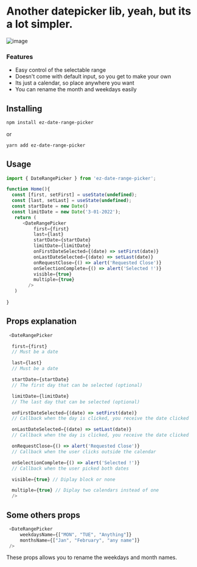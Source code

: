 # Another datepicker lib, yeah, but its a lot simpler.

![image](https://user-images.githubusercontent.com/18023467/139587816-a6026dd5-fe8e-4864-b591-8cc136a23a4d.png)



### Features

- Easy control of the selectable range
- Doesn't come with default input, so you get to make your own
- Its just a calendar, so place anywhere you want
- You can rename the month and weekdays easily


## Installing
```bash
npm install ez-date-range-picker
```
or
```bash
yarn add ez-date-range-picker
```



## Usage 

```js
import { DateRangePicker } from 'ez-date-range-picker';

function Home(){
  const [first, setFirst] = useState(undefined);
  const [last, setLast] = useState(undefined);
  const startDate = new Date()
  const limitDate = new Date('3-01-2022');
   return (
      <DateRangePicker
          first={first}
          last={last}  
          startDate={startDate}  
          limitDate={limitDate}  
          onFirstDateSelected={(date) => setFirst(date)} 
          onLastDateSelected={(date) => setLast(date)} 
          onRequestClose={() => alert('Requested Close')}
          onSelectionComplete={() => alert('Selected !')}  
          visible={true} 
          multiple={true}
        />
   )
  
}

```

## Props explanation

```js
 <DateRangePicker

  first={first} 
  // Must be a date

  last={last}   
  // Must be a date

  startDate={startDate}  
  // The first day that can be selected (optional)

  limitDate={limitDate}  
  // The last day that can be selected (optional)

  onFirstDateSelected={(date) => setFirst(date)} 
  // Callback when the day is clicked, you receive the date clicked 

  onLastDateSelected={(date) => setLast(date)} 
  // Callback when the day is clicked, you receive the date clicked

  onRequestClose={() => alert('Requested Close')} 
  // Callback when the user clicks outside the calendar

  onSelectionComplete={() => alert('Selected !')}  
  // Callback when the user picked both dates

  visible={true} // Diplay block or none

  multiple={true} // Diplay two calendars instead of one
  />
 ```


 ## Some others props

 ```js
  <DateRangePicker 
      weekdaysName={["MON", "TUE", "Anything"]}
      monthsName={["Jan", "February", "any name"]}
  />
 ```

 These props allows you to rename the weekdays and month names.






